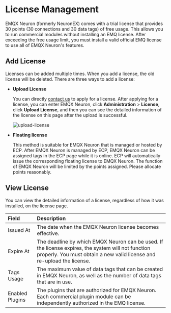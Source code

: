 # License Management

EMQX Neuron (formerly NeuronEX) comes with a trial license that provides 30 points (30 connections and 30 data tags) of free usage. This allows you to run commercial modules without installing an EMQ license. After exceeding the free usage limit, you must install a valid official EMQ license to use all of EMQX Neuron's features.

## Add License

Licenses can be added multiple times. When you add a license, the old license will be deleted. There are three ways to add a license:

- **Upload License**

  You can directly [contact us](https://www.emqx.com/en/contact?product=neuronex) to apply for a license. After applying for a license, you can enter EMQX Neuron, click **Administration** > **License**, click **Upload License**, and then you can see the detailed information of the license on this page after the upload is successful.

  ![upload-license](_assets/upload-license.png)

<!-- - **Activation Code**

  This method is suitable for users who want to install EMQX Neuron in IOT gateway and quickly register licenses for batches. You need to manually activate EMQX Neuron through a  activation code to achieve license distribution and hardware binding.

  - Users first place an order on the EMQ website to purchase a batch of EMQX Neuron licenses and obtain an order number. You can also contact us.

  - Users go to the [EMQX Neuron License Information Query](https://www.emqx.com/zh/neuronex-license-info) page, enter the order number, the email address associated with the order number, and the verification code to query the information of the current purchased license order. Save the activation code.

    ![license-order](_assets/license-order.png)

  - Enter EMQX Neuron, click **Administration** > **License**, enter the activation code you just saved, click **Activation Code**, EMQX Neuron will obtain the license from the official website and automatically import it. After the activation is successful, re-enter the [EMQX Neuron License Information Query](https://site.mqttce.com/en/neuronex-license-info) page, you will find that the remaining licenses have been reduced. If the hardware device loses the license, you can re-activate the license to the hardware device through the registration activation code. The license is one-to-one corresponding to the hardware identifier of EMQX Neuron. The same device will only reduce 1 license for multiple activations.

    ![register-license](_assets/register-license.png) -->

- **Floating license**

  This method is suitable for EMQX Neuron that is managed or hosted by ECP. After EMQX Neuron is managed by ECP, EMQX Neuron can be assigned tags in the ECP page while it is online. ECP will automatically issue the corresponding floating license to EMQX Neuron. The function of EMQX Neuron will be limited by the points assigned. Please allocate points reasonably.

## View License

You can view the detailed information of a license, regardless of how it was installed, on the license page.

| Field              | Description                                                         |
| :----------------- | :----------------------------------------------------------- |
| Issued At          | The date when the EMQX Neuron license becomes effective.        |
| Expire At          | The deadline by which EMQX Neuron can be used. If the license expires, the system will not function properly. You must obtain a new valid license and re-upload the license. |
| Tags Usage         | The maximum value of data tags that can be created in EMQX Neuron, as well as the number of data tags that are in use. |
| Enabled    Plugins | The plugins that are authorized for EMQX Neuron. Each commercial plugin module can be independently authorized in the EMQ license. |

